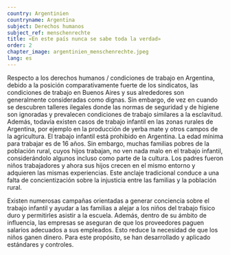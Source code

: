 ```yaml
---
country: Argentinien
countryname: Argentina
subject: Derechos humanos
subject_ref: menschenrechte
title: «En este país nunca se sabe toda la verdad»
order: 2
chapter_image: argentinien_menschenrechte.jpeg
lang: es
---
```

<div class="content" markdown="1">
Respecto a los derechos humanos / condiciones de trabajo en Argentina, debido a la posición comparativamente fuerte de los sindicatos, las condiciones de trabajo en Buenos Aires y sus alrededores son generalmente consideradas como dignas. Sin embargo, de vez en cuando se descubren talleres ilegales donde las normas de seguridad y de higiene son ignoradas y prevalecen condiciones de trabajo similares a la esclavitud. Además, todavía existen casos de trabajo infantil en las zonas rurales de Argentina, por ejemplo en la producción de yerba mate y otros campos de la agricultura. El trabajo infantil está prohibido en Argentina. La edad mínima para trabajar es de 16 años. Sin embargo, muchas familias pobres de la población rural, cuyos hijos trabajan, no ven nada malo en el trabajo infantil, considerándolo algunos incluso como parte de la cultura. Los padres fueron niños trabajadores y ahora sus hijos crecen en el mismo entorno y adquieren las mismas experiencias. Este anclaje tradicional conduce a una falta de concientización sobre la injusticia entre las familias y la población rural.

Existen numerosas campañas orientadas a generar conciencia sobre el trabajo infantil y ayudar a las familias a alejar a los niños del trabajo físico duro y permitirles asistir a la escuela. Además, dentro de su ámbito de influencia, las empresas se aseguran de que los proveedores paguen salarios adecuados a sus empleados. Esto reduce la necesidad de que los niños ganen dinero. Para este propósito, se han desarrollado y aplicado estándares y controles.
</div>
